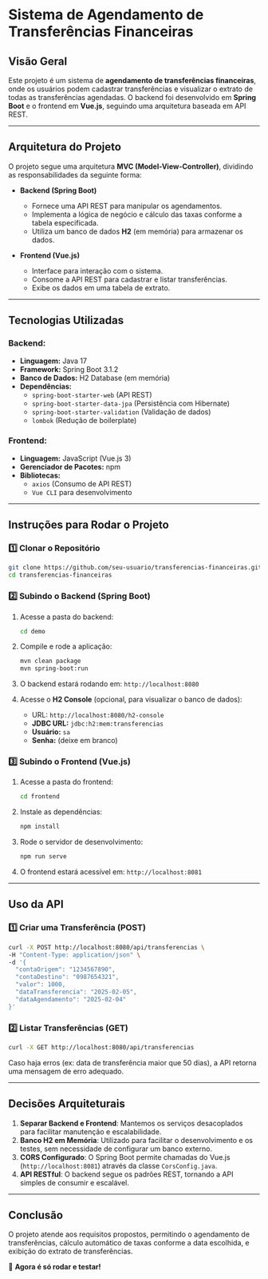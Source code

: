 # **Sistema de Agendamento de Transferências Financeiras**

## **Visão Geral**
Este projeto é um sistema de **agendamento de transferências financeiras**, onde os usuários podem cadastrar transferências e visualizar o extrato de todas as transferências agendadas. O backend foi desenvolvido em **Spring Boot** e o frontend em **Vue.js**, seguindo uma arquitetura baseada em API REST.

---

## **Arquitetura do Projeto**
O projeto segue uma arquitetura **MVC (Model-View-Controller)**, dividindo as responsabilidades da seguinte forma:

- **Backend (Spring Boot)**
  - Fornece uma API REST para manipular os agendamentos.
  - Implementa a lógica de negócio e cálculo das taxas conforme a tabela especificada.
  - Utiliza um banco de dados **H2** (em memória) para armazenar os dados.
  
- **Frontend (Vue.js)**
  - Interface para interação com o sistema.
  - Consome a API REST para cadastrar e listar transferências.
  - Exibe os dados em uma tabela de extrato.


---

## **Tecnologias Utilizadas**
### **Backend:**
- **Linguagem:** Java 17
- **Framework:** Spring Boot 3.1.2
- **Banco de Dados:** H2 Database (em memória)
- **Dependências:**
  - `spring-boot-starter-web` (API REST)
  - `spring-boot-starter-data-jpa` (Persistência com Hibernate)
  - `spring-boot-starter-validation` (Validação de dados)
  - `lombok` (Redução de boilerplate)
  
### **Frontend:**
- **Linguagem:** JavaScript (Vue.js 3)
- **Gerenciador de Pacotes:** npm
- **Bibliotecas:**
  - `axios` (Consumo de API REST)
  - `Vue CLI` para desenvolvimento

---

## **Instruções para Rodar o Projeto**

### **1️⃣ Clonar o Repositório**
```sh
git clone https://github.com/seu-usuario/transferencias-financeiras.git
cd transferencias-financeiras
```

### **2️⃣ Subindo o Backend (Spring Boot)**
1. Acesse a pasta do backend:
   ```sh
   cd demo
   ```
2. Compile e rode a aplicação:
   ```sh
   mvn clean package
   mvn spring-boot:run
   ```
3. O backend estará rodando em: `http://localhost:8080`

4. Acesse o **H2 Console** (opcional, para visualizar o banco de dados):
   - URL: `http://localhost:8080/h2-console`
   - **JDBC URL:** `jdbc:h2:mem:transferencias`
   - **Usuário:** `sa`
   - **Senha:** (deixe em branco)

### **3️⃣ Subindo o Frontend (Vue.js)**
1. Acesse a pasta do frontend:
   ```sh
   cd frontend
   ```
2. Instale as dependências:
   ```sh
   npm install
   ```
3. Rode o servidor de desenvolvimento:
   ```sh
   npm run serve
   ```
4. O frontend estará acessível em: `http://localhost:8081`

---

## **Uso da API**

### **1️⃣ Criar uma Transferência (POST)**
```sh
curl -X POST http://localhost:8080/api/transferencias \
-H "Content-Type: application/json" \
-d '{
  "contaOrigem": "1234567890",
  "contaDestino": "0987654321",
  "valor": 1000,
  "dataTransferencia": "2025-02-05",
  "dataAgendamento": "2025-02-04"
}'
```

### **2️⃣ Listar Transferências (GET)**
```sh
curl -X GET http://localhost:8080/api/transferencias
```

Caso haja erros (ex: data de transferência maior que 50 dias), a API retorna uma mensagem de erro adequado.

---

## **Decisões Arquiteturais**
1. **Separar Backend e Frontend**: Mantemos os serviços desacoplados para facilitar manutenção e escalabilidade.
2. **Banco H2 em Memória**: Utilizado para facilitar o desenvolvimento e os testes, sem necessidade de configurar um banco externo.
3. **CORS Configurado**: O Spring Boot permite chamadas do Vue.js (`http://localhost:8081`) através da classe `CorsConfig.java`.
4. **API RESTful**: O backend segue os padrões REST, tornando a API simples de consumir e escalável.

---

## **Conclusão**
O projeto atende aos requisitos propostos, permitindo o agendamento de transferências, cálculo automático de taxas conforme a data escolhida, e exibição do extrato de transferências.

🚀 **Agora é só rodar e testar!**

